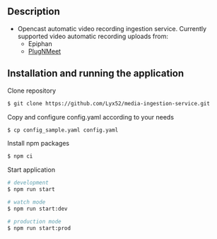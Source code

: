 ## Description
* Opencast automatic video recording ingestion service. Currently supported video automatic recording uploads from:
    - Epiphan
    - [PlugNMeet](https://github.com/mynaparrot/plugNmeet-server)

## Installation and running the application
Clone repository
```bash
$ git clone https://github.com/Lyx52/media-ingestion-service.git
```
Copy and configure config.yaml according to your needs
```bash
$ cp config_sample.yaml config.yaml
```

Install npm packages
```bash
$ npm ci
```

Start application
```bash
# development
$ npm run start

# watch mode
$ npm run start:dev

# production mode
$ npm run start:prod
```